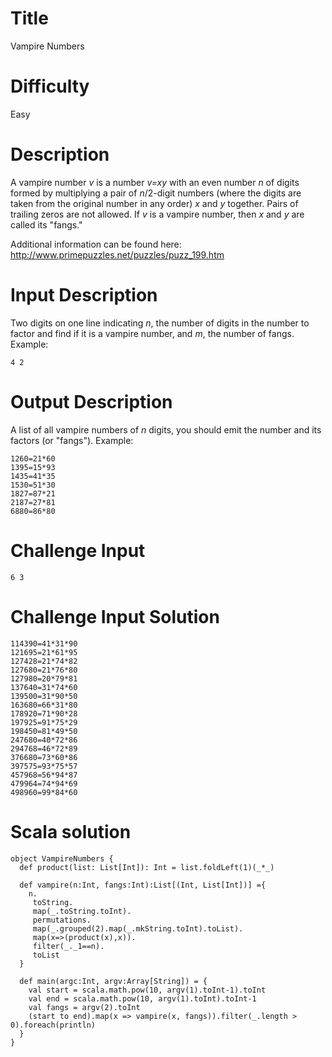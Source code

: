 # Title 

Vampire Numbers

# Difficulty

Easy

# Description

A vampire number *v* is a number *v=xy* with an even number *n* of digits formed by multiplying a pair of *n*/2-digit numbers (where the digits are taken from the original number in any order) *x* and *y* together. Pairs of trailing zeros are not allowed. If *v* is a vampire number, then *x* and *y* are called its "fangs." 

Additional information can be found here: http://www.primepuzzles.net/puzzles/puzz_199.htm

# Input Description

Two digits on one line indicating *n*, the number of digits in the number to factor and find if it is a vampire number, and *m*, the number of fangs. Example:

    4 2

# Output Description

A list of all vampire numbers of *n* digits, you should emit the number and its factors (or "fangs"). Example:

    1260=21*60
    1395=15*93
    1435=41*35
    1530=51*30
    1827=87*21
    2187=27*81
    6880=86*80

# Challenge Input

    6 3

# Challenge Input Solution 

    114390=41*31*90
    121695=21*61*95
    127428=21*74*82
    127680=21*76*80
    127980=20*79*81
    137640=31*74*60
    139500=31*90*50
    163680=66*31*80
    178920=71*90*28
    197925=91*75*29
    198450=81*49*50
    247680=40*72*86
    294768=46*72*89
    376680=73*60*86
    397575=93*75*57
    457968=56*94*87
    479964=74*94*69
    498960=99*84*60



# Scala solution

    object VampireNumbers {
      def product(list: List[Int]): Int = list.foldLeft(1)(_*_)

      def vampire(n:Int, fangs:Int):List[(Int, List[Int])] ={
        n.
         toString.
         map(_.toString.toInt).
         permutations.
         map(_.grouped(2).map(_.mkString.toInt).toList).
         map(x=>(product(x),x)).
         filter(_._1==n).
         toList
      }

      def main(argc:Int, argv:Array[String]) = {
        val start = scala.math.pow(10, argv(1).toInt-1).toInt
        val end = scala.math.pow(10, argv(1).toInt).toInt-1
        val fangs = argv(2).toInt
        (start to end).map(x => vampire(x, fangs)).filter(_.length > 0).foreach(println)
      }
    }
